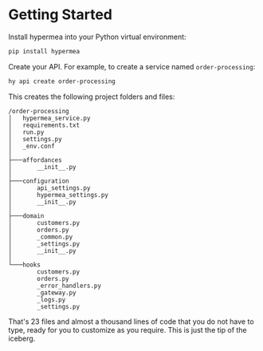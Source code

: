 # Getting Started

Install hypermea into your Python virtual environment:

```bash
pip install hypermea
```

Create your API.  For example, to create a service named `order-processing`:

```bash
hy api create order-processing
```

This creates the following project folders and files:

```text
/order-processing
│   hypermea_service.py
│   requirements.txt
│   run.py
│   settings.py
│   _env.conf
│   
├───affordances
│       __init__.py
│       
├───configuration
│       api_settings.py
│       hypermea_settings.py
│       __init__.py
│       
├───domain
│       customers.py
│       orders.py
│       _common.py
│       _settings.py
│       __init__.py
│       
└───hooks
        customers.py
        orders.py
        _error_handlers.py
        _gateway.py
        _logs.py
        _settings.py
```

That's 23 files and almost a thousand lines of code that you do not have to type, ready for you to customize as you require.  This is just the tip of the iceberg.  
